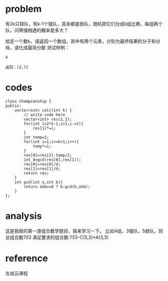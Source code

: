 # problem
有2k只球队，有k-1个强队，其余都是弱队，随机把它们分成k组比赛，每组两个队，问两强相遇的概率是多大？

给定一个数k，请返回一个数组，其中有两个元素，分别为最终结果的分子和分母，请化成最简分数
测试样例：
```
4
```
```
返回：[3,7]
```

# codes
```
class Championship {
public:
    vector<int> calc(int k) {
        // write code here
        vector<int> res(2,1);
        for(int i=2*k-1;i>1;i-=2){
            res[1]*=i;
        }
        int temp=1;
        for(int i=1;i<=k+1;i++){
            temp*=i;
        }
        res[0]=res[1]-temp/2;
        int d=gcd(res[0],res[1]);
        res[0]=res[0]/d;
        res[1]=res[1]/d;
        return res;
    }
    int gcd(int a,int b){
        return a%b==0 ? b:gcd(b,a%b);
    }
};
```

# analysis
这是我做的第一道组合数学题目，我来学习一下。
比如4组，3强队，5弱队，则总组合数7*5*3
满足要求的组合数:7*5*3-C(5,3)*A(3,3)

# reference
左成云课程